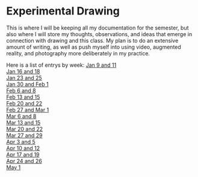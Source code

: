 # Experimental Drawing

This is where I will be keeping all my documentation for the semester, but also where I will store my thoughts, observations, and ideas that emerge in connection with drawing and this class. My plan is to do an extensive amount of writing, as well as push myself into using video, augmented reality, and photography more deliberately in my practice.

Here is a list of entrys by week:
[Jan 9 and 11](week1.md)  
[Jan 16 and 18](week2.md)  
[Jan 23 and 25](week3.md)  
[Jan 30 and Feb 1](week4.md)  
[Feb 6 and 8](week5.md)  
[Feb 13 and 15](week6.md)  
[Feb 20 and 22](week7.md)  
[Feb 27 and Mar 1](week8.md)  
[Mar 6 and 8](week9.md)  
[Mar 13 and 15](week10.md)  
[Mar 20 and 22](week11.md)  
[Mar 27 and 29](week12.md)  
[Apr 3 and 5](week13.md)  
[Apr 10 and 12](week14.md)  
[Apr 17 and 19](week15.md)  
[Apr 24 and 26](week16.md)  
[May 1](finalthoughts.md)  
